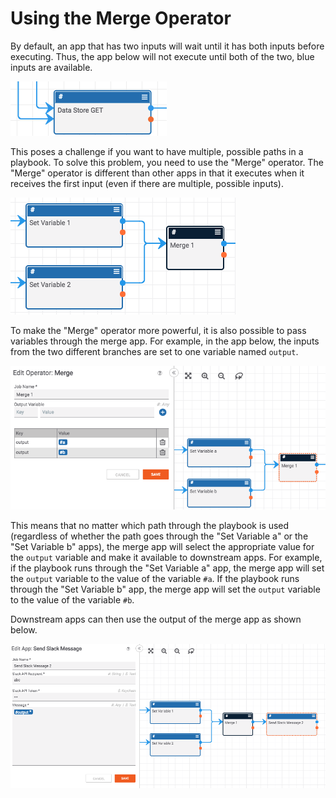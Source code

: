 # Using the Merge Operator

By default, an app that has two inputs will wait until it has both inputs before executing. Thus, the app below will not execute until both of the two, blue inputs are available.

![an app with two inputs waits for both inputs before executing](_images/two_inputs.png)

This poses a challenge if you want to have multiple, possible paths in a playbook. To solve this problem, you need to use the "Merge" operator. The "Merge" operator is different than other apps in that it executes when it receives the first input (even if there are multiple, possible inputs).

![merge app will execute when it receives the first input](_images/merge.png)

To make the "Merge" operator more powerful, it is also possible to pass variables through the merge app. For example, in the app below, the inputs from the two different branches are set to one variable named `output`.

![variables can be passed through the merge app](_images/merge_internal.png)

This means that no matter which path through the playbook is used (regardless of whether the path goes through the "Set Variable a" or the "Set Variable b" apps), the merge app will select the appropriate value for the `output` variable and make it available to downstream apps. For example, if the playbook runs through the "Set Variable a" app, the merge app will set the `output` variable to the value of the variable `#a`. If the playbook runs through the "Set Variable b" app, the merge app will set the `output` variable to the value of the variable `#b`.

Downstream apps can then use the output of the merge app as shown below.

![variables can be passed through the merge app](_images/merge_using_merged_variable.png)
